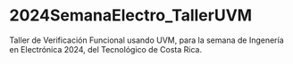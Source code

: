 # 2024SemanaElectro_TallerUVM
Taller de Verificación Funcional usando UVM, para la semana de Ingenería en Electrónica 2024, del Tecnológico de Costa Rica.
